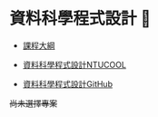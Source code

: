 # 資料科學程式設計 :date: 

- [課程大綱](https://nol.ntu.edu.tw/nol/coursesearch/print_table.php?course_id=H03%2004010&class=&dpt_code=H020&ser_no=21068&semester=107-1&lang=CH)

- [資料科學程式設計NTUCOOL](https://cool.ntu.edu.tw/courses/73)

- [資料科學程式設計GitHub
](https://github.com/NTU-CSX-DataScience/107-1RSampleCode)


~~尚未選擇專案~~
